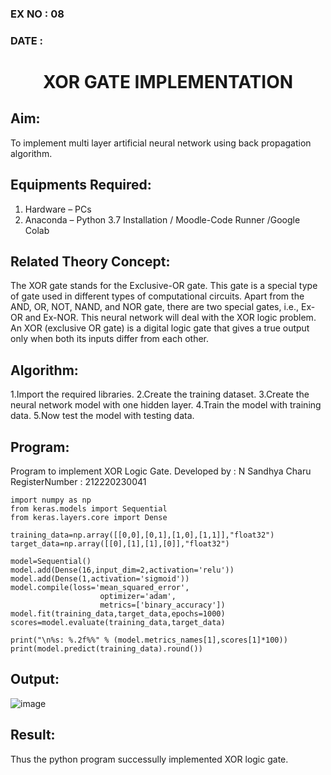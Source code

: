 ### EX NO : 08
### DATE  :
# <p align="center"> XOR GATE IMPLEMENTATION </p>
## Aim:
   To implement multi layer artificial neural network using back propagation algorithm.
## Equipments Required:
1. Hardware – PCs
2. Anaconda – Python 3.7 Installation / Moodle-Code Runner /Google Colab

## Related Theory Concept:
The XOR gate stands for the Exclusive-OR gate. This gate is a special type of gate used in different types of computational circuits. Apart from the AND, OR, NOT, NAND, and NOR gate, there are two special gates, i.e., Ex-OR and Ex-NOR. This neural network will deal with the XOR logic problem. An XOR (exclusive OR gate) is a digital logic gate that gives a true output only when both its inputs differ from each other.

## Algorithm:
1.Import the required libraries.
2.Create the training dataset.
3.Create the neural network model with one hidden layer.
4.Train the model with training data.
5.Now test the model with testing data.

## Program:
Program to implement XOR Logic Gate.
Developed by   : N Sandhya Charu
RegisterNumber : 212220230041
```python3
import numpy as np
from keras.models import Sequential
from keras.layers.core import Dense

training_data=np.array([[0,0],[0,1],[1,0],[1,1]],"float32")
target_data=np.array([[0],[1],[1],[0]],"float32")

model=Sequential()
model.add(Dense(16,input_dim=2,activation='relu'))
model.add(Dense(1,activation='sigmoid'))
model.compile(loss='mean_squared_error',
                    optimizer='adam',
                    metrics=['binary_accuracy'])
model.fit(training_data,target_data,epochs=1000)
scores=model.evaluate(training_data,target_data)

print("\n%s: %.2f%%" % (model.metrics_names[1],scores[1]*100))
print(model.predict(training_data).round())
```
## Output:
![image](https://user-images.githubusercontent.com/75235167/169463387-47304a6e-45b3-4a30-b2a6-f7ffcd6ce5cd.png)

## Result:
Thus the python program successully implemented XOR logic gate.
